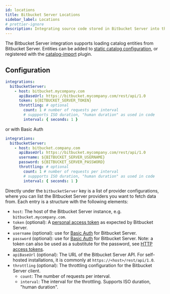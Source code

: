```yaml
---
id: locations
title: Bitbucket Server Locations
sidebar_label: Locations
# prettier-ignore
description: Integrating source code stored in Bitbucket Server into the Backstage catalog
---
```


The Bitbucket Server integration supports loading catalog entities from Bitbucket Server.
Entities can be added to
[static catalog configuration](../../features/software-catalog/configuration.md),
or registered with the
[catalog-import](https://github.com/backstage/backstage/tree/master/plugins/catalog-import)
plugin.

## Configuration

```yaml
integrations:
  bitbucketServer:
    - host: bitbucket.mycompany.com
      apiBaseUrl: https://bitbucket.mycompany.com/rest/api/1.0
      token: ${BITBUCKET_SERVER_TOKEN}
      throttling: # optional
        count: 1 # number of requests per interval
        # suppports ISO duration, "human duration" as used in code
        interval: { seconds: 1 }
```

or with Basic Auth

```yaml
integrations:
  bitbucketServer:
    - host: bitbucket.company.com
      apiBaseUrl: https://bitbucket.mycompany.com/rest/api/1.0
      username: ${BITBUCKET_SERVER_USERNAME}
      password: ${BITBUCKET_SERVER_PASSWORD}
      throttling: # optional
        count: 1 # number of requests per interval
        # suppports ISO duration, "human duration" as used in code
        interval: { seconds: 1 }
```

Directly under the `bitbucketServer` key is a list of provider configurations, where
you can list the Bitbucket Server providers you want to fetch data from. Each entry is
a structure with the following elements:

- `host`: The host of the Bitbucket Server instance, e.g. `bitbucket.mycompany.com`.
- `token` (optional):
  A [personal access token](https://confluence.atlassian.com/bitbucketserver/personal-access-tokens-939515499.html)
  as expected by Bitbucket Server.
- `username` (optional):
  use for [Basic Auth](https://developer.atlassian.com/server/bitbucket/how-tos/command-line-rest/#authentication) for Bitbucket Server.
- `password` (optional):
  use for [Basic Auth](https://developer.atlassian.com/server/bitbucket/how-tos/command-line-rest/#authentication) for Bitbucket Server.
  Note: a token can also be used as a substitute for the password, see [HTTP access tokens](https://confluence.atlassian.com/bitbucketserver/personal-access-tokens-939515499.html).
- `apiBaseUrl` (optional): The URL of the Bitbucket Server API. For self-hosted
  installations, it is commonly at `https://<host>/rest/api/1.0`.
- `throttling` (optional): The throttling configuration for the Bitbucket Server client.
  - `count`: The number of requests per interval.
  - `interval`: The interval for the throttling. Supports ISO duration, "human duration".
